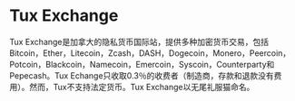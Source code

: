 # Tux Exchange

Tux Exchange是加拿大的隐私货币国际站，提供多种加密货币交易，包括Bitcoin，Ether，Litecoin，Zcash，DASH，Dogecoin，Monero，Peercoin，Potcoin，Blackcoin，Namecoin，Emercoin，Syscoin，Counterparty和Pepecash。Tux Echange只收取0.3％的收费者（制造商，存款和退款没有费用）。然而，Tux不支持法定货币。Tux Exchange以无尾礼服猫命名。

